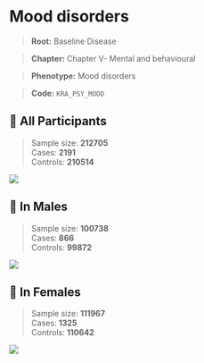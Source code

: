 # Mood disorders

> **Root:** Baseline Disease  

> **Chapter:** Chapter V- Mental and behavioural  

> **Phenotype:** Mood disorders  

> **Code:** `KRA_PSY_MOOD`

## 🧪 All Participants  
> Sample size: **212705**  
> Cases: **2191**  
> Controls: **210514**
<img src="/Disease/Figures/ALL/Baseline/KRA_PSY_MOOD.png"/>
<CsvTable src="/Disease_Data/ALL/Baseline/LG_KRA_PSY_MOOD.csv" label="🔍 View full results" />

## 👨 In Males  
> Sample size: **100738**  
> Cases: **866**  
> Controls: **99872**
<img src="/Disease/Figures/Male/Baseline/KRA_PSY_MOOD.png"/>
<CsvTable src="/Disease_Data/Male/Baseline/LG_KRA_PSY_MOOD.csv" label="🔍 View full results" />

## 👩 In Females  
> Sample size: **111967**  
> Cases: **1325**  
> Controls: **110642**
<img src="/Disease/Figures/Female/Baseline/KRA_PSY_MOOD.png"/>
<CsvTable src="/Disease_Data/Female/Baseline/LG_KRA_PSY_MOOD.csv" label="🔍 View full results" />

